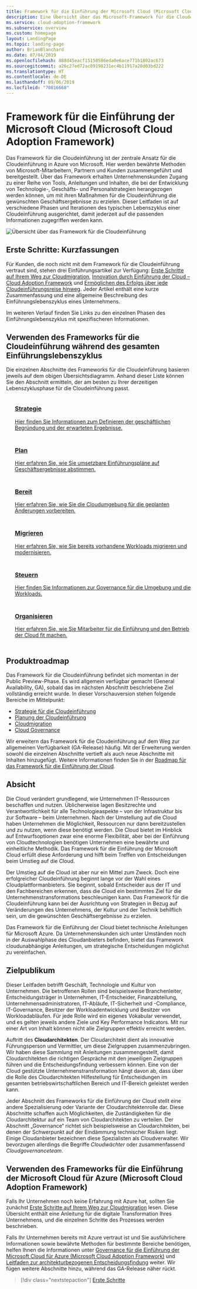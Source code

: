 ```yaml
---
title: Framework für die Einführung der Microsoft Cloud (Microsoft Cloud Adoption Framework)
description: Eine Übersicht über das Microsoft-Framework für die Cloudeinführung für Azure.
ms.service: cloud-adoption-framework
ms.subservice: overview
ms.custom: homepage
layout: LandingPage
ms.topic: landing-page
author: BrianBlanchard
ms.date: 07/04/2019
ms.openlocfilehash: 888d45eacf15150586eda0e6ace771b1802ac673
ms.sourcegitcommit: a26c27ed72ac89198231ec4b11917a20d03bd222
ms.translationtype: HT
ms.contentlocale: de-DE
ms.lasthandoff: 09/06/2019
ms.locfileid: "70816668"
---
```

# <a name="microsoft-cloud-adoption-framework-for-azure"></a>Framework für die Einführung der Microsoft Cloud (Microsoft Cloud Adoption Framework)

Das Framework für die Cloudeinführung ist der zentrale Ansatz für die Cloudeinführung in Azure von Microsoft. Hier werden bewährte Methoden von Microsoft-Mitarbeitern, Partnern und Kunden zusammengeführt und bereitgestellt. Über das Framework erhalten Unternehmenskunden Zugang zu einer Reihe von Tools, Anleitungen und Inhalten, die bei der Entwicklung von Technologie-, Geschäfts- und Personalstrategien herangezogen werden können, um mit ihren Maßnahmen für die Cloudeinführung die gewünschten Geschäftsergebnisse zu erzielen. Dieser Leitfaden ist auf verschiedene Phasen und Iterationen des typischen Lebenszyklus einer Cloudeinführung ausgerichtet, damit jederzeit auf die passenden Informationen zugegriffen werden kann.

![Übersicht über das Framework für die Cloudeinführung](./_images/cloud-adoption-framework-overview.png)

## <a name="getting-started-executive-summaries"></a>Erste Schritte: Kurzfassungen

Für Kunden, die noch nicht mit dem Framework für die Cloudeinführung vertraut sind, stehen drei Einführungsartikel zur Verfügung: [Erste Schritte auf Ihrem Weg zur Cloudmigration](./getting-started/migrate.md), [Innovation durch Einführung der Cloud – Cloud Adoption Framework](./getting-started/innovate.md) und [Ermöglichen des Erfolgs über jede Cloudeinführungsreise hinweg](./getting-started/enable.md). Jeder Artikel enthält eine kurze Zusammenfassung und eine allgemeine Beschreibung des Einführungslebenszyklus eines Unternehmens.

Im weiteren Verlauf finden Sie Links zu den einzelnen Phasen des Einführungslebenszyklus mit spezifischeren Informationen.

## <a name="use-the-cloud-adoption-framework-throughout-the-adoption-lifecycle"></a>Verwenden des Frameworks für die Cloudeinführung während des gesamten Einführungslebenszyklus

Die einzelnen Abschnitte des Frameworks für die Cloudeinführung basieren jeweils auf dem obigen Übersichtsdiagramm. Anhand dieser Liste können Sie den Abschnitt ermitteln, der am besten zu Ihrer derzeitigen Lebenszyklusphase für die Cloudeinführung passt.

<!-- markdownlint-disable MD033 -->

<ul class="panelContent cardsF">
    <li style="display: flex; flex-direction: column;">
        <a href="./business-strategy/index.md">
            <div class="cardSize">
                <div class="cardPadding" style="padding-bottom:10px;">
                    <div class="card" style="padding-bottom:10px;">
                        <div class="cardImageOuter">
                            <div class="cardImage">
                                <img alt="" src="./_images/caf-strategy.png" data-linktype="external">
                            </div>
                        </div>
                        <div class="cardText" style="padding-left:0px;">
                            <h3>Strategie</h3>
Hier finden Sie Informationen zum Definieren der geschäftlichen Begründung und der erwarteten Ergebnisse.
                        </div>
                    </div>
                </div>
            </div>
        </a>
    </li>
    <li style="display: flex; flex-direction: column;">
        <a href="./plan/index.md">
            <div class="cardSize">
                <div class="cardPadding" style="padding-bottom:10px;">
                    <div class="card" style="padding-bottom:10px;">
                        <div class="cardImageOuter">
                            <div class="cardImage">
                                <img alt="" src="./_images/caf-plan.png" data-linktype="external">
                            </div>
                        </div>
                        <div class="cardText" style="padding-left:0px;">
                            <h3>Plan</h3>
Hier erfahren Sie, wie Sie umsetzbare Einführungspläne auf Geschäftsergebnisse abstimmen.
                        </div>
                    </div>
                </div>
            </div>
        </a>
    </li>
    <li style="display: flex; flex-direction: column;">
        <a href="./ready/index.md">
            <div class="cardSize">
                <div class="cardPadding" style="padding-bottom:10px;">
                    <div class="card" style="padding-bottom:10px;">
                        <div class="cardImageOuter">
                            <div class="cardImage">
                                <img alt="" src="./_images/caf-ready.png" data-linktype="external">
                            </div>
                        </div>
                        <div class="cardText" style="padding-left:0px;">
                            <h3>Bereit</h3>
Hier erfahren Sie, wie Sie die Cloudumgebung für die geplanten Änderungen vorbereiten.
                        </div>
                    </div>
                </div>
            </div>
        </a>
    </li>
    <li style="display: flex; flex-direction: column;">
        <a href="./migrate/index.md">
            <div class="cardSize">
                <div class="cardPadding" style="padding-bottom:10px;">
                    <div class="card" style="padding-bottom:10px;">
                        <div class="cardImageOuter">
                            <div class="cardImage">
                                <img alt="" src="./_images/caf-adopt.png" data-linktype="external">
                            </div>
                        </div>
                        <div class="cardText" style="padding-left:0px;">
                            <h3>Migrieren</h3>
Hier erfahren Sie, wie Sie bereits vorhandene Workloads migrieren und modernisieren.
                        </div>
                    </div>
                </div>
            </div>
        </a>
    </li>
    <li style="display: flex; flex-direction: column;">
        <a href="./governance/index.md">
            <div class="cardSize">
                <div class="cardPadding" style="padding-bottom:10px;">
                    <div class="card" style="padding-bottom:10px;">
                        <div class="cardImageOuter">
                            <div class="cardImage">
                                <img alt="" src="./_images/caf-govern.png" data-linktype="external">
                            </div>
                        </div>
                        <div class="cardText" style="padding-left:0px;">
                            <h3>Steuern</h3>
Hier finden Sie Informationen zur Governance für die Umgebung und die Workloads.
                        </div>
                    </div>
                </div>
            </div>
        </a>
    </li>
    <li style="display: flex; flex-direction: column;">
        <a href="./organization/index.md">
            <div class="cardSize">
                <div class="cardPadding" style="padding-bottom:10px;">
                    <div class="card" style="padding-bottom:10px;">
                        <div class="cardImageOuter">
                            <div class="cardImage">
                                <img alt="" src="./_images/caf-manage.png" data-linktype="external">
                            </div>
                        </div>
                        <div class="cardText" style="padding-left:0px;">
                            <h3>Organisieren</h3>
Hier erfahren Sie, wie Sie Mitarbeiter für die Einführung und den Betrieb der Cloud fit machen.
                        </div>
                    </div>
                </div>
            </div>
        </a>
    </li>
</ul>

## <a name="product-roadmap"></a>Produktroadmap

Das Framework für die Cloudeinführung befindet sich momentan in der Public Preview-Phase. Es wird allgemein verfügbar gemacht (General Availability, GA), sobald das im nächsten Abschnitt beschriebene Ziel vollständig erreicht wurde. In dieser Vorschauversion stehen folgende Bereiche im Mittelpunkt:

- [Strategie für die Cloudeinführung](./business-strategy/index.md)
- [Planung der Cloudeinführung](./plan/index.md)
- [Cloudmigration](./migrate/index.md)
- [Cloud Governance](./governance/journeys/index.md)

Wir erweitern das Framework für die Cloudeinführung auf dem Weg zur allgemeinen Verfügbarkeit (GA-Release) häufig. Mit der Erweiterung werden sowohl die einzelnen Abschnitte vertieft als auch neue Abschnitte mit Inhalten hinzugefügt. Weitere Informationen finden Sie in der [Roadmap für das Framework für die Einführung der Cloud](./appendix/roadmap.md).

## <a name="intent"></a>Absicht

Die Cloud verändert grundlegend, wie Unternehmen IT-Ressourcen beschaffen und nutzen. Üblicherweise lagen Besitzrechte und Verantwortlichkeit für alle Technologieaspekte – von der Infrastruktur bis zur Software – beim Unternehmen. Nach der Umstellung auf die Cloud haben Unternehmen die Möglichkeit, Ressourcen nur dann bereitzustellen und zu nutzen, wenn diese benötigt werden. Die Cloud bietet im Hinblick auf Entwurfsoptionen zwar eine enorme Flexibilität, aber bei der Einführung von Cloudtechnologien benötigen Unternehmen eine bewährte und einheitliche Methodik. Das Framework für die Einführung der Microsoft Cloud erfüllt diese Anforderung und hilft beim Treffen von Entscheidungen beim Umstieg auf die Cloud.

Der Umstieg auf die Cloud ist aber nur ein Mittel zum Zweck. Doch eine erfolgreicher Cloudeinführung beginnt lange vor der Wahl eines Cloudplattformanbieters. Sie beginnt, sobald Entscheider aus der IT und den Fachbereichen erkennen, dass die Cloud ein bestimmtes Ziel für die Unternehmenstransformations beschleunigen kann. Das Framework für die Cloudeinführung kann bei der Ausrichtung von Strategien in Bezug auf Veränderungen des Unternehmens, der Kultur und der Technik behilflich sein, um die gewünschten Geschäftsergebnisse zu erzielen.

Das Framework für die Einführung der Cloud bietet technische Anleitungen für Microsoft Azure. Da Unternehmenskunden sich unter Umständen noch in der Auswahlphase des Cloudanbieters befinden, bietet das Framework cloudunabhängige Anleitungen, um strategische Entscheidungen möglichst zu vereinfachen.

## <a name="intended-audience"></a>Zielpublikum

Dieser Leitfaden betrifft Geschäft, Technologie und Kultur von Unternehmen. Die betroffenen Rollen sind beispielsweise Branchenleiter, Entscheidungsträger in Unternehmen, IT-Entscheider, Finanzabteilung, Unternehmensadministratoren, IT-Abläufe, IT-Sicherheit und -Compliance, IT-Governance, Besitzer der Workloadentwicklung und Besitzer von Workloadabläufen. Für jede Rolle wird ein eigenes Vokabular verwendet, und es gelten jeweils andere Ziele und Key Performance Indicators. Mit nur einer Art von Inhalt können nicht alle Zielgruppen effektiv erreicht werden.

Auftritt des **Cloudarchitekten**. Der Cloudarchitekt dient als innovative Führungsperson und Vermittler, um diese Zielgruppen zusammenzubringen. Wir haben diese Sammlung mit Anleitungen zusammengestellt, damit Cloudarchitekten die richtigen Gespräche mit den jeweiligen Zielgruppen führen und die Entscheidungsfindung verbessern können. Eine von der Cloud gestützte Unternehmenstransformation hängt davon ab, dass über die Rolle des Cloudarchitekten Hilfestellung für Entscheidungen im gesamten betriebswirtschaftlichen Bereich und IT-Bereich geleistet werden kann.

Jeder Abschnitt des Frameworks für die Einführung der Cloud stellt eine andere Spezialisierung oder Variante der Cloudarchitektenrolle dar. Diese Abschnitte schaffen auch Möglichkeiten, die Zuständigkeiten für die Cloudarchitektur auf ein Team von Cloudarchitekten zu verteilen. Der Abschnitt „Governance“ richtet sich beispielsweise an Cloudarchitekten, bei denen der Schwerpunkt auf der Eindämmung technischer Risiken liegt. Einige Cloudanbieter bezeichnen diese Spezialisten als Cloudverwalter. Wir bevorzugen allerdings die Begriffe _Cloudwächter_ oder zusammenfassend _Cloudgovernanceteam_.

## <a name="how-to-use-the-microsoft-cloud-adoption-framework-for-azure"></a>Verwenden des Frameworks für die Einführung der Microsoft Cloud für Azure (Microsoft Cloud Adoption Framework)

Falls Ihr Unternehmen noch keine Erfahrung mit Azure hat, sollten Sie zunächst [Erste Schritte auf Ihrem Weg zur Cloudmigration](./getting-started/migrate.md) lesen. Diese Übersicht enthält eine Anleitung für die digitale Transformation Ihres Unternehmens, und die einzelnen Schritte des Prozesses werden beschrieben.

Falls Ihr Unternehmen bereits mit Azure vertraut ist und Sie ausführlichere Informationen sowie bewährte Methoden für bestimmte Bereiche benötigen, helfen Ihnen die Informationen unter [Governance für die Einführung der Microsoft Cloud für Azure (Microsoft Cloud Adoption Framework)](./governance/index.md) und [Leitfaden zur architekturbezogenen Entscheidungsfindung](./decision-guides/index.md) weiter. Wir fügen weitere Abschnitte hinzu, während das GA-Release näher rückt.

> [!div class="nextstepaction"]
> [Erste Schritte](./getting-started/migrate.md)
